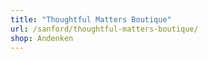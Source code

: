 ```yaml
---
title: "Thoughtful Matters Boutique"
url: /sanford/thoughtful-matters-boutique/
shop: Andenken
---
```

